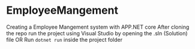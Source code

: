 # EmployeeMangement
Creating a Employee Mangement system with APP.NET core
After cloning the repo run the project using Visual Studio by opening the .sln (Solution) file
OR
Run `dotnet run` inside the project folder